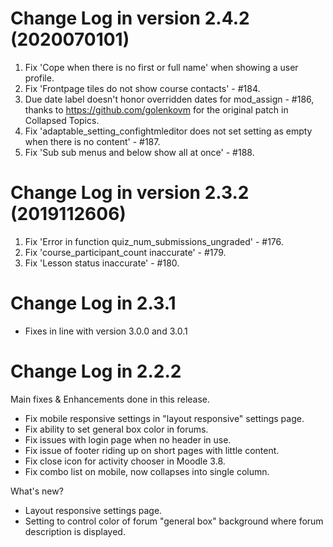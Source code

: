 Change Log in version 2.4.2 (2020070101)
========================================
1. Fix 'Cope when there is no first or full name' when showing a user profile.
2. Fix 'Frontpage tiles do not show course contacts' - #184.
3. Due date label doesn't honor overridden dates for mod_assign - #186,
   thanks to https://github.com/golenkovm for the original patch in Collapsed Topics.
4. Fix 'adaptable_setting_confightmleditor does not set setting as empty when there is no content' - #187.
5. Fix 'Sub sub menus and below show all at once' - #188.

Change Log in version 2.3.2 (2019112606)
========================================
1. Fix 'Error in function quiz_num_submissions_ungraded' - #176.
2. Fix 'course_participant_count inaccurate' - #179.
3. Fix 'Lesson status inaccurate' - #180.

Change Log in 2.3.1
========================================
- Fixes in line with version 3.0.0 and 3.0.1

Change Log in 2.2.2
========================================

Main fixes & Enhancements done in this release.

- Fix mobile responsive settings in "layout responsive" settings page.
- Fix ability to set general box color in forums.
- Fix issues with login page when no header in use.
- Fix issue of footer riding up on short pages with little content.
- Fix close icon for activity chooser in Moodle 3.8.
- Fix combo list on mobile, now collapses into single column.

What's new?

- Layout responsive settings page.
- Setting to control color of forum "general box" background where forum description is displayed.
